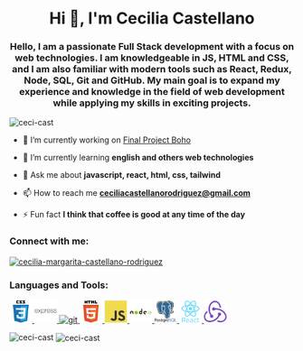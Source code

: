 <h1 align="center">Hi 👋, I'm Cecilia Castellano</h1>
<h3 align="center">Hello, I am a passionate Full Stack development with a focus on web technologies. I am knowledgeable in JS, HTML and CSS, and I am also familiar with modern tools such as React, Redux, Node, SQL, Git and GitHub. My main goal is to expand my experience and knowledge in the field of web development while applying my skills in exciting projects.</h3>

<p align="left"> <img src="https://komarev.com/ghpvc/?username=ceci-cast&label=Profile%20views&color=0e75b6&style=flat" alt="ceci-cast" /> </p>

- 🔭 I’m currently working on [Final Project Boho](pf-ptb-grupo-06.vercel.app)

- 🌱 I’m currently learning **english and others web technologies**

- 💬 Ask me about **javascript, react, html, css, tailwind**

- 📫 How to reach me **ceciliacastellanorodriguez@gmail.com**

- ⚡ Fun fact **I think that coffee is good at any time of the day**

<h3 align="left">Connect with me:</h3>
<p align="left">
<a href="https://linkedin.com/in/cecilia-margarita-castellano-rodriguez" target="blank"><img align="center" src="https://raw.githubusercontent.com/rahuldkjain/github-profile-readme-generator/master/src/images/icons/Social/linked-in-alt.svg" alt="cecilia-margarita-castellano-rodriguez" height="30" width="40" /></a>
</p>

<h3 align="left">Languages and Tools:</h3>
<p align="left"> <a href="https://www.w3schools.com/css/" target="_blank" rel="noreferrer"> <img src="https://raw.githubusercontent.com/devicons/devicon/master/icons/css3/css3-original-wordmark.svg" alt="css3" width="40" height="40"/> </a> <a href="https://expressjs.com" target="_blank" rel="noreferrer"> <img src="https://raw.githubusercontent.com/devicons/devicon/master/icons/express/express-original-wordmark.svg" alt="express" width="40" height="40"/> </a> <a href="https://git-scm.com/" target="_blank" rel="noreferrer"> <img src="https://www.vectorlogo.zone/logos/git-scm/git-scm-icon.svg" alt="git" width="40" height="40"/> </a> <a href="https://www.w3.org/html/" target="_blank" rel="noreferrer"> <img src="https://raw.githubusercontent.com/devicons/devicon/master/icons/html5/html5-original-wordmark.svg" alt="html5" width="40" height="40"/> </a> <a href="https://developer.mozilla.org/en-US/docs/Web/JavaScript" target="_blank" rel="noreferrer"> <img src="https://raw.githubusercontent.com/devicons/devicon/master/icons/javascript/javascript-original.svg" alt="javascript" width="40" height="40"/> </a> <a href="https://nodejs.org" target="_blank" rel="noreferrer"> <img src="https://raw.githubusercontent.com/devicons/devicon/master/icons/nodejs/nodejs-original-wordmark.svg" alt="nodejs" width="40" height="40"/> </a> <a href="https://www.postgresql.org" target="_blank" rel="noreferrer"> <img src="https://raw.githubusercontent.com/devicons/devicon/master/icons/postgresql/postgresql-original-wordmark.svg" alt="postgresql" width="40" height="40"/> </a> <a href="https://reactjs.org/" target="_blank" rel="noreferrer"> <img src="https://raw.githubusercontent.com/devicons/devicon/master/icons/react/react-original-wordmark.svg" alt="react" width="40" height="40"/> </a> <a href="https://redux.js.org" target="_blank" rel="noreferrer"> <img src="https://raw.githubusercontent.com/devicons/devicon/master/icons/redux/redux-original.svg" alt="redux" width="40" height="40"/> </a> </p>

<p><img align="left" src="https://github-readme-stats.vercel.app/api/top-langs?username=ceci-cast&show_icons=true&locale=en&layout=compact" alt="ceci-cast" /></p>

<p>&nbsp;<img align="center" src="https://github-readme-stats.vercel.app/api?username=ceci-cast&show_icons=true&locale=en" alt="ceci-cast" /></p>